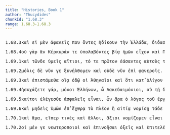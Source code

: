 ```yaml
---
title: "Histories, Book 1"
author: "Thucydides"
chunkId: "1.68.3"
range: 1.68.3-1.68.3
---
```


<pre class="greek prose syntax" data-urn="urn:cts:greekLit:tlg0003.tlg001"><p><span class="subdoc" data-subdoc="1.68.3">1.68.3</span><span class="sentence"><span class=" " data-flags="d--------" data-head="16" data-id="1" data-lemma="καί">καὶ </span><span class=" " data-flags="c--------" data-head="16" data-id="2" data-lemma="εἰ">εἰ </span><span class=" " data-def="indeed, of a truth, but, indeed" data-flags="d--------" data-head="16" data-id="3" data-lemma="μέν">μὲν </span><span class=" nominative" data-def="unseen, blind, starless" data-flags="a-p---mn-" data-head="6" data-id="4" data-lemma="ἀφανής">ἀφανεῖς </span><span class=" " data-flags="d--------" data-head="6" data-id="5" data-lemma="πού">που </span><span class="verb nominative" data-flags="v-pppamn-" data-head="7" data-id="6" data-lemma="εἰμί">ὄντες </span><span class="verb " data-def="to be, do wrong, those who have sinned" data-flags="v3piia---" data-head="2" data-id="7" data-lemma="ἀδικέω">ἠδίκουν </span><span class=" accusative" data-flags="l-s---fa-" data-head="9" data-id="8" data-lemma="ὁ">τὴν </span><span class=" accusative" data-def="part of Phthiotis, Northern Greece, all lands inhabited by Hellenes" data-flags="n-s---fa-" data-head="7" data-id="9" data-lemma="Ἑλλάς">Ἑλλάδα</span><span class=" " data-flags="u--------" data-head="2" data-id="10" data-lemma=",">, </span><span class=" genitive" data-def="teaching, instruction, lesson, elucidation" data-flags="n-s---fg-" data-head="16" data-id="11" data-lemma="διδασκαλία">διδασκαλίας </span><span class=" " data-flags="d--------" data-head="16" data-id="12" data-lemma="ἄν">ἂν </span><span class=" " data-def="so, thus, as, how" data-flags="d--------" data-head="15" data-id="13" data-lemma="ὡς">ὡς </span><span class=" " data-flags="d--------" data-head="15" data-id="14" data-lemma="οὐ">οὐκ </span><span class="verb dative" data-def="" data-flags="v-prpamd-" data-head="16" data-id="15" data-lemma="οἶδα">εἰδόσι </span><span class="verb " data-flags="v3siia---" data-head="0" data-id="16" data-lemma="προσδέομαι">προσέδει</span><span class=" " data-flags="u--------" data-head="0" data-id="17" data-lemma="·">· </span></span><span class="sentence"><span class=" " data-flags="d--------" data-head="4" data-id="1" data-lemma="νῦν">νῦν </span><span class=" " data-flags="d--------" data-head="4" data-id="2" data-lemma="δέ">δὲ </span><span class=" accusative" data-flags="x-s---na-" data-head="5" data-id="3" data-lemma="τίς">τί </span><span class="verb " data-def="there is need, it is needful for, one must" data-flags="v3siia---" data-head="0" data-id="4" data-lemma="δεῖ">δεῖ </span><span class="verb " data-def="speak at great length, be long-winded" data-flags="v--pna---" data-head="4" data-id="5" data-lemma="μακρηγορέω">μακρηγορεῖν</span><span class=" " data-flags="u--------" data-head="11" data-id="6" data-lemma=",">, </span><span class=" genitive" data-flags="p-p---mg-" data-head="8" data-id="7" data-lemma="ὅς">ὧν </span><span class=" accusative" data-flags="l-p---ma-" data-head="10" data-id="8" data-lemma="ὁ">τοὺς </span><span class=" " data-def="indeed, of a truth, but, indeed" data-flags="d--------" data-head="14" data-id="9" data-lemma="μέν">μὲν </span><span class="verb accusative" data-def="enslave, to be enslaved, Aër" data-flags="v-prpema-" data-head="14" data-id="10" data-lemma="δουλόω">δεδουλωμένους </span><span class="verb " data-def="Inscr. destombeaux des rois, I know, a)ware" data-flags="v2ppia---" data-head="35" data-id="11" data-lemma="ὁράω">ὁρᾶτε</span><span class=" " data-flags="u--------" data-head="10" data-id="12" data-lemma=",">, </span><span class=" dative" data-flags="l-p---md-" data-head="18" data-id="13" data-lemma="ὁ">τοῖς </span><span class=" " data-flags="c--------" data-head="25" data-id="14" data-lemma="δέ">δὲ </span><span class="verb accusative" data-def="plot, contrive against, plot against, lay snares for, tamper with" data-flags="v-pppama-" data-head="14" data-id="15" data-lemma="ἐπιβουλεύω">ἐπιβουλεύοντας </span><span class=" accusative" data-def="self, him, her, it, the very one, the same" data-flags="p-p---ma-" data-head="25" data-id="16" data-lemma="αὐτός">αὐτούς</span><span class=" " data-flags="u--------" data-head="13" data-id="17" data-lemma=",">, </span><span class=" " data-flags="c--------" data-head="15" data-id="18" data-lemma="καί">καὶ </span><span class=" " data-flags="d--------" data-head="20" data-id="19" data-lemma="οὐ">οὐχ </span><span class=" accusative" data-def="least, worst, least" data-flags="a-p---na-" data-head="18" data-id="20" data-lemma="ἥκιστος">ἥκιστα </span><span class=" dative" data-flags="l-p---md-" data-head="23" data-id="21" data-lemma="ὁ">τοῖς </span><span class=" dative" data-def="our, our case, our part" data-flags="a-p---md-" data-head="23" data-id="22" data-lemma="ἡμέτερος">ἡμετέροις </span><span class=" dative" data-def="fighting along with, leagued, allied with, ally" data-flags="n-p---md-" data-head="18" data-id="23" data-lemma="σύμμαχος">ξυμμάχοις</span><span class=" " data-flags="u--------" data-head="15" data-id="24" data-lemma=",">, </span><span class=" " data-flags="c--------" data-head="11" data-id="25" data-lemma="καί">καὶ </span><span class=" " data-def="from out of, from, out of, forth from" data-flags="r--------" data-head="28" data-id="26" data-lemma="ἐκ">ἐκ </span><span class=" genitive" data-def="many, many, many" data-flags="a-s---ng-" data-head="26" data-id="27" data-lemma="πολύς">πολλοῦ </span><span class="verb accusative" data-def="prepare beforehand, prepare for oneself, for one's purposes" data-flags="v-prpema-" data-head="25" data-id="28" data-lemma="προπαρασκευάζω">προπαρεσκευασμένους</span><span class=" " data-flags="u--------" data-head="30" data-id="29" data-lemma=",">, </span><span class=" " data-flags="c--------" data-head="28" data-id="30" data-lemma="εἰ">εἴ </span><span class=" " data-flags="d--------" data-head="33" data-id="31" data-lemma="ποτέ">ποτε </span><span class=" " data-flags="d--------" data-head="33" data-id="32" data-lemma="ἄρα">ἄρα </span><span class="verb " data-def="to be at war, make war, with" data-flags="v3pfim---" data-head="30" data-id="33" data-lemma="πολεμέω">πολεμήσονται</span><span class=" " data-flags="u--------" data-head="0" data-id="34" data-lemma=";">; </span></span></p><p><span class="subdoc" data-subdoc="1.68.4">1.68.4</span><span class="sentence"><span class=" " data-flags="d--------" data-head="10" data-id="1" data-lemma="οὐ">οὐ </span><span class=" " data-def="for, yes, . . , no, ay doubtless" data-flags="d--------" data-head="10" data-id="2" data-lemma="γάρ">γὰρ </span><span class=" " data-flags="d--------" data-head="10" data-id="3" data-lemma="ἄν">ἂν </span><span class=" accusative" data-def="BMus.Cat.Coins Thessaly" data-flags="n-s---fa-" data-head="9" data-id="4" data-lemma="Κέρκυρα">Κέρκυράν </span><span class=" " data-flags="d--------" data-head="10" data-id="5" data-lemma="τε">τε </span><span class="verb nominative" data-def="take up by getting under, bear up, support, take up, seize" data-flags="v-papamn-" data-head="9" data-id="6" data-lemma="ὑπολαμβάνω">ὑπολαβόντες </span><span class=" dative" data-def="bodily strength, force, act of violence, against" data-flags="n-s---fd-" data-head="6" data-id="7" data-lemma="βία">βίᾳ </span><span class=" genitive" data-def="I at least, for my part, indeed, for myself, me, we two" data-flags="p1p---mg-" data-head="6" data-id="8" data-lemma="ἐγώ">ἡμῶν </span><span class="verb " data-flags="v3piia---" data-head="10" data-id="9" data-lemma="ἔχω">εἶχον </span><span class=" " data-flags="c--------" data-head="0" data-id="10" data-lemma="καί">καὶ </span><span class=" accusative" data-def="Potidea, citizens of Potidea, concerning the Potideans" data-flags="n-s---fa-" data-head="12" data-id="11" data-lemma="Ποτείδαια">Ποτείδαιαν </span><span class="verb " data-def="besiege, the besiegers, to be besieged, in a state of siege" data-flags="v3piia---" data-head="10" data-id="12" data-lemma="πολιορκέω">ἐπολιόρκουν</span><span class=" " data-flags="u--------" data-head="26" data-id="13" data-lemma=",">, </span><span class=" genitive" data-flags="p-p---ng-" data-head="17" data-id="14" data-lemma="ὅς">ὧν </span><span class=" nominative" data-flags="l-s---nn-" data-head="18" data-id="15" data-lemma="ὁ">τὸ </span><span class=" " data-def="indeed, of a truth, but, indeed" data-flags="d--------" data-head="26" data-id="16" data-lemma="μέν">μὲν </span><span class=" nominative" data-def="in fit time, place, seasonable, opportune" data-flags="a-s---nns" data-head="18" data-id="17" data-lemma="ἐπίκαιρος">ἐπικαιρότατον </span><span class=" nominative" data-def="place, spot, district, spot, sites" data-flags="n-s---nn-" data-head="33" data-id="18" data-lemma="χωρίον">χωρίον </span><span class=" " data-def="on the side of, in the direction of, from, at, to, práti" data-flags="r--------" data-head="17" data-id="19" data-lemma="πρός">πρὸς </span><span class=" accusative" data-flags="l-p---na-" data-head="19" data-id="20" data-lemma="ὁ">τὰ </span><span class=" " data-flags="r--------" data-head="20" data-id="21" data-lemma="ἐπί">ἐπὶ </span><span class=" genitive" data-flags="n-s---fg-" data-head="21" data-id="22" data-lemma="Θρᾳκία">Θρᾴκης </span><span class="verb " data-flags="v--pne---" data-head="17" data-id="23" data-lemma="ἀποχράομαι">ἀποχρῆσθαι</span><span class=" " data-flags="u--------" data-head="33" data-id="24" data-lemma=",">, </span><span class=" nominative" data-flags="l-s---fn-" data-head="30" data-id="25" data-lemma="ὁ">ἡ </span><span class=" " data-flags="c--------" data-head="11" data-id="26" data-lemma="δέ">δὲ </span><span class=" accusative" data-def="of, for a ship, seafaring, naval, of ships" data-flags="a-s---na-" data-head="30" data-id="27" data-lemma="ναυτικός">ναυτικὸν </span><span class=" " data-flags="d--------" data-head="26" data-id="28" data-lemma="ἄν">ἂν </span><span class=" accusative" data-def="big, full-grown, elder" data-flags="a-s---nas" data-head="27" data-id="29" data-lemma="μέγας">μέγιστον </span><span class="verb " data-def="hand over, furnish, supply, will provide" data-flags="v3saia---" data-head="26" data-id="30" data-lemma="παρέχω">παρέσχε </span><span class=" dative" data-def="" data-flags="n-p---md-" data-head="30" data-id="31" data-lemma="Πελοποννήσιοι">Πελοποννησίοις</span><span class=" " data-flags="u--------" data-head="0" data-id="32" data-lemma=".">. </span></span></p><p><span class="subdoc" data-subdoc="1.69.1">1.69.1</span><span class="sentence"><span class=" " data-flags="d--------" data-head="44" data-id="1" data-lemma="καί">καὶ </span><span class=" genitive" data-def="this, nearer, more remote" data-flags="p-p---ng-" data-head="4" data-id="2" data-lemma="ὅδε">τῶνδε </span><span class=" nominative" data-def="thou, thou at least, for thy part, you two, both of you" data-flags="p-p---mn-" data-head="44" data-id="3" data-lemma="σύ">ὑμεῖς </span><span class=" nominative" data-def="culpable, responsible, the most guilty, the accused, the culprit" data-flags="a-p---mn-" data-head="44" data-id="4" data-lemma="αἴτιος">αἴτιοι</span><span class=" " data-flags="u--------" data-head="26" data-id="5" data-lemma=",">, </span><span class=" accusative" data-flags="l-s---na-" data-head="8" data-id="6" data-lemma="ὁ">τό </span><span class=" " data-flags="d--------" data-head="26" data-id="7" data-lemma="τε">τε </span><span class=" accusative" data-flags="a-s---na-" data-head="16" data-id="8" data-lemma="πρῶτος">πρῶτον </span><span class="verb nominative" data-def="suffer, permit, leave, alone" data-flags="v-papamn-" data-head="26" data-id="9" data-lemma="ἐάω">ἐάσαντες </span><span class=" accusative" data-def="self, him, her, it, the very one, the same" data-flags="p-p---ma-" data-head="17" data-id="10" data-lemma="αὐτός">αὐτοὺς </span><span class=" accusative" data-flags="l-s---fa-" data-head="12" data-id="11" data-lemma="ὁ">τὴν </span><span class=" accusative" data-def="city, the citadel, the citadel" data-flags="n-s---fa-" data-head="16" data-id="12" data-lemma="πόλις">πόλιν </span><span class=" " data-def="mip, miti, mit, in the midst of, among, between" data-flags="r--------" data-head="16" data-id="13" data-lemma="μετά">μετὰ </span><span class=" accusative" data-flags="l-p---na-" data-head="15" data-id="14" data-lemma="ὁ">τὰ </span><span class=" accusative" data-def="the Median affairs, the war with the Medes, silken" data-flags="a-p---na-" data-head="13" data-id="15" data-lemma="Μηδικός">Μηδικὰ </span><span class="verb " data-def="strengthen, strengthened their, confirm" data-flags="v--ana---" data-head="17" data-id="16" data-lemma="κρατύνω">κρατῦναι </span><span class=" " data-flags="c--------" data-head="9" data-id="17" data-lemma="καί">καὶ </span><span class=" accusative" data-def="latter, last, úd, úttaras, uttamás" data-flags="a-s---na-" data-head="21" data-id="18" data-lemma="ὕστερος">ὕστερον </span><span class=" accusative" data-flags="l-p---na-" data-head="22" data-id="19" data-lemma="ὁ">τὰ </span><span class=" accusative" data-flags="a-p---na-" data-head="22" data-id="20" data-lemma="μακρός">μακρὰ </span><span class="verb " data-def="make to stand, stand, Aër" data-flags="v--ana---" data-head="17" data-id="21" data-lemma="ἵστημι">στῆσαι </span><span class=" accusative" data-def="wall, city-wall, embankment" data-flags="n-p---na-" data-head="21" data-id="22" data-lemma="τεῖχος">τείχη</span><span class=" " data-flags="u--------" data-head="9" data-id="23" data-lemma=",">, </span><span class=" " data-def="into, to, into" data-flags="r--------" data-head="28" data-id="24" data-lemma="εἰς">ἐς </span><span class=" accusative" data-def="this, nearer, more remote" data-flags="p-s---na-" data-head="24" data-id="25" data-lemma="ὅδε">τόδε </span><span class=" " data-flags="c--------" data-head="44" data-id="26" data-lemma="τε">τε </span><span class=" " data-def="ever, always, Eq, until now" data-flags="d--------" data-head="28" data-id="27" data-lemma="ἀεί">αἰεὶ </span><span class="verb nominative" data-def="rob, despoil, defraud, of, commit fraud" data-flags="v-pppamn-" data-head="26" data-id="28" data-lemma="ἀποστερέω">ἀποστεροῦντες </span><span class=" " data-flags="d--------" data-head="30" data-id="29" data-lemma="οὐ">οὐ </span><span class=" accusative" data-def="alone, solitary, bereft of, without" data-flags="a-s---na-" data-head="34" data-id="30" data-lemma="μόνος">μόνον </span><span class=" accusative" data-flags="l-p---ma-" data-head="34" data-id="31" data-lemma="ὁ">τοὺς </span><span class=" " data-def="úpa, uf, from under" data-flags="r--------" data-head="34" data-id="32" data-lemma="ὑπό">ὑπ̓ </span><span class=" genitive" data-def="the person there, that person, thing, the more remote" data-flags="p-p---mg-" data-head="32" data-id="33" data-lemma="ἐκεῖνος">ἐκείνων </span><span class="verb accusative" data-def="enslave, to be enslaved, Aër" data-flags="v-prpema-" data-head="37" data-id="34" data-lemma="δουλόω">δεδουλωμένους </span><span class=" genitive" data-flags="n-s---fg-" data-head="28" data-id="35" data-lemma="ἐλευθερία">ἐλευθερίας</span><span class=" " data-flags="u--------" data-head="34" data-id="36" data-lemma=",">, </span><span class=" " data-def="otheruise, but, not only . . but" data-flags="c--------" data-head="28" data-id="37" data-lemma="ἀλλά">ἀλλὰ </span><span class=" " data-flags="d--------" data-head="42" data-id="38" data-lemma="καί">καὶ </span><span class=" accusative" data-flags="l-p---ma-" data-head="42" data-id="39" data-lemma="ὁ">τοὺς </span><span class=" accusative" data-def="your, yours, of, you" data-flags="a-p---ma-" data-head="42" data-id="40" data-lemma="ὑμέτερος">ὑμετέρους </span><span class=" " data-flags="d--------" data-head="42" data-id="41" data-lemma="ἤδη">ἤδη </span><span class=" accusative" data-def="fighting along with, leagued, allied with, ally" data-flags="n-p---ma-" data-head="37" data-id="42" data-lemma="σύμμαχος">ξυμμάχους</span><span class=" " data-flags="u--------" data-head="0" data-id="43" data-lemma="·">· </span></span><span class="sentence"><span class=" " data-flags="d--------" data-head="4" data-id="1" data-lemma="οὐ">οὐ </span><span class=" " data-def="for, yes, . . , no, ay doubtless" data-flags="d--------" data-head="15" data-id="2" data-lemma="γάρ">γὰρ </span><span class=" nominative" data-flags="l-s---mn-" data-head="6" data-id="3" data-lemma="ὁ">ὁ </span><span class="verb nominative" data-def="enslave, to be enslaved, Aër" data-flags="v-sapmmn-" data-head="3" data-id="4" data-lemma="δουλόω">δουλωσάμενος</span><span class=" " data-flags="u--------" data-head="4" data-id="5" data-lemma=",">, </span><span class=" " data-def="otheruise, but, not only . . but" data-flags="c--------" data-head="15" data-id="6" data-lemma="ἀλλά">ἀλλ̓ </span><span class=" nominative" data-flags="l-s---mn-" data-head="6" data-id="7" data-lemma="ὁ">ὁ </span><span class="verb nominative" data-def="to be able, strong enough, canst, powerful, mighty" data-flags="v-sppemn-" data-head="12" data-id="8" data-lemma="δύναμαι">δυνάμενος </span><span class=" " data-def="indeed, of a truth, but, indeed" data-flags="d--------" data-head="12" data-id="9" data-lemma="μέν">μὲν </span><span class="verb " data-def="make to end, bring to an end, check, stop" data-flags="v2samm---" data-head="8" data-id="10" data-lemma="παύω">παῦσαι </span><span class="verb nominative" data-def="look round upon, take a look round, look over, overlook" data-flags="v-sppamn-" data-head="12" data-id="11" data-lemma="περιοράω">περιορῶν </span><span class=" " data-flags="c--------" data-head="7" data-id="12" data-lemma="δέ">δὲ </span><span class=" accusative" data-def="unconcealed, true, real, false, apparent" data-flags="a-s---nac" data-head="15" data-id="13" data-lemma="ἀληθής">ἀληθέστερον </span><span class=" accusative" data-def="self, him, her, it, the very one, the same" data-flags="p-s---na-" data-head="15" data-id="14" data-lemma="αὐτός">αὐτὸ </span><span class="verb " data-flags="v3spia---" data-head="0" data-id="15" data-lemma="δράω">δρᾷ</span><span class=" " data-flags="u--------" data-head="17" data-id="16" data-lemma=",">, </span><span class=" " data-def="if really, if indeed, even if, even though, if as is the fact, since" data-flags="c--------" data-head="15" data-id="17" data-lemma="εἴπερ">εἴπερ </span><span class=" " data-flags="d--------" data-head="20" data-id="18" data-lemma="καί">καὶ </span><span class=" accusative" data-flags="l-s---fa-" data-head="20" data-id="19" data-lemma="ὁ">τὴν </span><span class=" accusative" data-def="thinking worthy, deeming, fit" data-flags="n-s---fa-" data-head="27" data-id="20" data-lemma="ἀξίωσις">ἀξίωσιν </span><span class=" genitive" data-flags="l-s---fg-" data-head="22" data-id="21" data-lemma="ὁ">τῆς </span><span class=" genitive" data-def="goodness, excellence, manly, valour" data-flags="n-s---fg-" data-head="20" data-id="22" data-lemma="ἀρετή">ἀρετῆς </span><span class=" " data-def="so, thus, as, how" data-flags="d--------" data-head="24" data-id="23" data-lemma="ὡς">ὡς </span><span class="verb nominative" data-def="set free, set, free, clear" data-flags="v-sppamn-" data-head="27" data-id="24" data-lemma="ἐλευθερόω">ἐλευθερῶν </span><span class=" accusative" data-flags="l-s---fa-" data-head="26" data-id="25" data-lemma="ὁ">τὴν </span><span class=" accusative" data-def="part of Phthiotis, Northern Greece, all lands inhabited by Hellenes" data-flags="n-s---fa-" data-head="24" data-id="26" data-lemma="Ἑλλάς">Ἑλλάδα </span><span class="verb " data-def="fero, beran, bhárati" data-flags="v3spie---" data-head="17" data-id="27" data-lemma="φέρω">φέρεται</span><span class=" " data-flags="u--------" data-head="0" data-id="28" data-lemma=".">. </span></span></p><p><span class="subdoc" data-subdoc="1.69.2">1.69.2</span><span class="sentence"><span class=" " data-def="only just, scarcely at all, not scarcely" data-flags="d--------" data-head="7" data-id="1" data-lemma="μόλις">μόλις </span><span class=" " data-flags="d--------" data-head="7" data-id="2" data-lemma="δέ">δὲ </span><span class=" " data-flags="d--------" data-head="5" data-id="3" data-lemma="νῦν">νῦν </span><span class=" " data-def="at least, at any rate, iron, have" data-flags="d--------" data-head="5" data-id="4" data-lemma="γε">γε </span><span class="verb " data-def="ibo, go together, in company" data-flags="v1paia---" data-head="0" data-id="5" data-lemma="συνέρχομαι">ξυνήλθομεν </span><span class=" " data-flags="d--------" data-head="8" data-id="6" data-lemma="καί">καὶ </span><span class=" " data-flags="c--------" data-head="5" data-id="7" data-lemma="οὐδέ">οὐδὲ </span><span class=" " data-flags="d--------" data-head="10" data-id="8" data-lemma="νῦν">νῦν </span><span class=" " data-flags="r--------" data-head="7" data-id="9" data-lemma="ἐπί">ἐπὶ </span><span class=" dative" data-def="visible, manifest, if detected, known" data-flags="a-p---nd-" data-head="9" data-id="10" data-lemma="φανερός">φανεροῖς</span><span class=" " data-flags="u--------" data-head="0" data-id="11" data-lemma=".">. </span></span><span class="sentence"><span class="verb " data-flags="v3siia---" data-head="0" data-id="1" data-lemma="χρή">χρῆν </span><span class=" " data-def="for, yes, . . , no, ay doubtless" data-flags="d--------" data-head="1" data-id="2" data-lemma="γάρ">γὰρ </span><span class=" " data-flags="d--------" data-head="5" data-id="3" data-lemma="οὐ">οὐκ </span><span class=" " data-flags="c--------" data-head="9" data-id="4" data-lemma="εἰ">εἰ </span><span class="verb " data-def="to be, do wrong, those who have sinned" data-flags="v1ppie---" data-head="4" data-id="5" data-lemma="ἀδικέω">ἀδικούμεθα </span><span class=" " data-def="yet, still, ever, already" data-flags="d--------" data-head="5" data-id="6" data-lemma="ἔτι">ἔτι </span><span class="verb " data-def="behold, contemplate, examine, inspect, look out, watch" data-flags="v--pna---" data-head="1" data-id="7" data-lemma="σκοπέω">σκοπεῖν</span><span class=" " data-flags="u--------" data-head="4" data-id="8" data-lemma=",">, </span><span class=" " data-def="otheruise, but, not only . . but" data-flags="c--------" data-head="7" data-id="9" data-lemma="ἀλλά">ἀλλὰ </span><span class=" " data-flags="r--------" data-head="12" data-id="10" data-lemma="κατά">καθ̓ </span><span class=" accusative" data-def="that, Aër, any one who, anything which, whosoever, whichsoever" data-flags="p-s---na-" data-head="10" data-id="11" data-lemma="ὅστις">ὅτι </span><span class="verb " data-def="keep off, ward off, to be kept off, for" data-flags="v1pfim---" data-head="9" data-id="12" data-lemma="ἀμύνω">ἀμυνούμεθα</span><span class=" " data-flags="u--------" data-head="0" data-id="13" data-lemma="·">· </span></span><span class="sentence"><span class=" nominative" data-flags="l-p---mn-" data-head="12" data-id="1" data-lemma="ὁ">οἱ </span><span class=" " data-def="for, yes, . . , no, ay doubtless" data-flags="d--------" data-head="12" data-id="2" data-lemma="γάρ">γὰρ </span><span class="verb nominative" data-flags="v-pppamn-" data-head="1" data-id="3" data-lemma="δράω">δρῶντες </span><span class="verb nominative" data-def="take counsel, deliberate, determine, resolve after deliberation" data-flags="v-prpemn-" data-head="9" data-id="4" data-lemma="βουλεύω">βεβουλευμένοι </span><span class=" " data-def="on the side of, in the direction of, from, at, to, práti" data-flags="r--------" data-head="4" data-id="5" data-lemma="πρός">πρὸς </span><span class=" " data-flags="d--------" data-head="7" data-id="6" data-lemma="οὐ">οὐ </span><span class="verb accusative" data-def="know one from the other, distinguish, discern, to distinguish, to be distinguished, celebrated" data-flags="v-prpama-" data-head="5" data-id="7" data-lemma="διαγιγνώσκω">διεγνωκότας </span><span class=" " data-flags="d--------" data-head="7" data-id="8" data-lemma="ἤδη">ἤδη </span><span class=" " data-flags="c--------" data-head="12" data-id="9" data-lemma="καί">καὶ </span><span class=" " data-flags="d--------" data-head="11" data-id="10" data-lemma="οὐ">οὐ </span><span class="verb vocative" data-flags="v-pppamv-" data-head="9" data-id="11" data-lemma="μέλλω">μέλλοντες </span><span class="verb " data-def="come upon, approach, come suddenly upon" data-flags="v3ppie---" data-head="0" data-id="12" data-lemma="ἐπέρχομαι">ἐπέρχονται</span><span class=" " data-flags="u--------" data-head="0" data-id="13" data-lemma=".">. </span></span></p><p><span class="subdoc" data-subdoc="1.69.3">1.69.3</span><span class="sentence"><span class=" " data-flags="d--------" data-head="2" data-id="1" data-lemma="καί">καὶ </span><span class="verb " data-def="set, place upon, set over, to be appointed, instituted" data-flags="v1ppie---" data-head="0" data-id="2" data-lemma="ἐφίστημι">ἐπιστάμεθα </span><span class=" dative" data-def="such as, of what sort, what a man, what" data-flags="a-s---fd-" data-head="4" data-id="3" data-lemma="οἷος">οἵᾳ </span><span class=" dative" data-def="way, road, course, channel, to truth" data-flags="n-s---fd-" data-head="7" data-id="4" data-lemma="ὁδός">ὁδῷ </span><span class=" nominative" data-flags="l-p---mn-" data-head="6" data-id="5" data-lemma="ὁ">οἱ </span><span class=" nominative" data-flags="n-p---mn-" data-head="11" data-id="6" data-lemma="Ἀθηναῖος">Ἀθηναῖοι </span><span class=" " data-flags="c--------" data-head="11" data-id="7" data-lemma="καί">καὶ </span><span class=" accusative" data-def="that, Aër, any one who, anything which, whosoever, whichsoever" data-flags="p-s---na-" data-head="7" data-id="8" data-lemma="ὅστις">ὅτι </span><span class=" " data-flags="r--------" data-head="11" data-id="9" data-lemma="κατά">κατ̓ </span><span class=" accusative" data-def="little, small, small, low, not copious" data-flags="a-s---na-" data-head="9" data-id="10" data-lemma="ὀλίγος">ὀλίγον </span><span class="verb " data-def="make room for another, give way, withdraw, gave way, put back, retire" data-flags="v3ppia---" data-head="2" data-id="11" data-lemma="χωρέω">χωροῦσιν </span><span class=" " data-flags="r--------" data-head="11" data-id="12" data-lemma="ἐπί">ἐπὶ </span><span class=" accusative" data-flags="l-p---ma-" data-head="12" data-id="13" data-lemma="ὁ">τοὺς </span><span class=" " data-def="near, hard by, one's neighbours, one's fellow creatures" data-flags="d--------" data-head="13" data-id="14" data-lemma="πέλας">πέλας</span><span class=" " data-flags="u--------" data-head="0" data-id="15" data-lemma=".">. </span></span><span class="sentence"><span class=" " data-flags="d--------" data-head="13" data-id="1" data-lemma="καί">καὶ </span><span class="verb " data-def="escape notice, escape, notice" data-flags="v--pna---" data-head="4" data-id="2" data-lemma="λανθάνω">λανθάνειν </span><span class=" " data-def="indeed, of a truth, but, indeed" data-flags="d--------" data-head="13" data-id="3" data-lemma="μέν">μὲν </span><span class="verb nominative" data-def="forebode, presage, expect, suspect" data-flags="v-pppemn-" data-head="10" data-id="4" data-lemma="οἴομαι">οἰόμενοι </span><span class=" " data-def="through, in a line, right through" data-flags="r--------" data-head="2" data-id="5" data-lemma="διά">διὰ </span><span class=" accusative" data-flags="l-s---na-" data-head="7" data-id="6" data-lemma="ὁ">τὸ </span><span class=" accusative" data-def="without sense, feeling, without sense of" data-flags="a-s---na-" data-head="5" data-id="7" data-lemma="ἀναίσθητος">ἀναίσθητον </span><span class=" genitive" data-def="thou, thou at least, for thy part, you two, both of you" data-flags="p-p---mg-" data-head="2" data-id="8" data-lemma="σύ">ὑμῶν </span><span class=" accusative" data-def="inferior, weaker, not so good" data-flags="a-s---nac" data-head="10" data-id="9" data-lemma="ἥσσων">ἧσσον </span><span class="verb " data-def="to be of good courage, to be over-bold, fear not" data-flags="v3ppia---" data-head="13" data-id="10" data-lemma="θαρσέω">θαρσοῦσι</span><span class=" " data-flags="u--------" data-head="10" data-id="11" data-lemma=",">, </span><span class="verb nominative" data-def="come to know, perceive, know, know by reflection" data-flags="v-papamn-" data-head="17" data-id="12" data-lemma="γιγνώσκω">γνόντες </span><span class=" " data-flags="c--------" data-head="0" data-id="13" data-lemma="δέ">δὲ </span><span class="verb accusative" data-def="" data-flags="v-prpama-" data-head="15" data-id="14" data-lemma="οἶδα">εἰδότας </span><span class="verb " data-def="look round upon, take a look round, look over, overlook" data-flags="v--pna---" data-head="12" data-id="15" data-lemma="περιοράω">περιορᾶν </span><span class=" " data-def="strong, hard, indigestible" data-flags="d--------" data-head="17" data-id="16" data-lemma="ἰσχυρός">ἰσχυρῶς </span><span class="verb " data-def="lie in, be wrapped in, to be in, to be involved in" data-flags="v3pfim---" data-head="13" data-id="17" data-lemma="ἔγκειμαι">ἐγκείσονται</span><span class=" " data-flags="u--------" data-head="0" data-id="18" data-lemma=".">. </span></span></p><p><span class="subdoc" data-subdoc="1.69.4">1.69.4</span><span class="sentence"><span class="verb " data-def="keep quiet, be at rest, finding rest, by resting from war" data-flags="v2ppia---" data-head="0" data-id="1" data-lemma="ἡσυχάζω">ἡσυχάζετε </span><span class=" " data-def="for, yes, . . , no, ay doubtless" data-flags="d--------" data-head="1" data-id="2" data-lemma="γάρ">γάρ</span><span class=" " data-flags="u--------" data-head="4" data-id="3" data-lemma=",">, </span><span class=" nominative" data-def="alone, solitary, bereft of, without" data-flags="a-p---mn-" data-head="1" data-id="4" data-lemma="μόνος">μόνοι </span><span class=" genitive" data-def="the Thessalian tribe of which Hellen was the reputed chief, non-Egyptian, pagan" data-flags="n-p---mg-" data-head="4" data-id="5" data-lemma="Ἕλλην">Ἑλλήνων</span><span class=" " data-flags="u--------" data-head="4" data-id="6" data-lemma=",">, </span><span class=" " data-flags="i--------" data-head="8" data-id="7" data-lemma="ὦ">ὦ </span><span class=" vocative" data-flags="n-p---mv-" data-head="1" data-id="8" data-lemma="Λακεδαιμόνιος">Λακεδαιμόνιοι</span><span class=" " data-flags="u--------" data-head="8" data-id="9" data-lemma=",">, </span><span class=" " data-flags="d--------" data-head="12" data-id="10" data-lemma="οὐ">οὐ </span><span class=" dative" data-flags="l-s---fd-" data-head="12" data-id="11" data-lemma="ὁ">τῇ </span><span class=" dative" data-def="power, might, bodily strength, strength, power, ability" data-flags="n-s---fd-" data-head="15" data-id="12" data-lemma="δύναμις">δυνάμει </span><span class=" accusative" data-def="any one, any thing, who? what?, si se" data-flags="p-s---ma-" data-head="18" data-id="13" data-lemma="τις">τινά</span><span class=" " data-flags="u--------" data-head="12" data-id="14" data-lemma=",">, </span><span class=" " data-def="otheruise, but, not only . . but" data-flags="c--------" data-head="18" data-id="15" data-lemma="ἀλλά">ἀλλὰ </span><span class=" dative" data-flags="l-s---fd-" data-head="17" data-id="16" data-lemma="ὁ">τῇ </span><span class=" dative" data-def="being about to do, threatening to do, unfulfilled thought, intention, delay" data-flags="n-s---fd-" data-head="15" data-id="17" data-lemma="μέλλησις">μελλήσει </span><span class="verb nominative" data-def="keep off, ward off, to be kept off, for" data-flags="v-pppemn-" data-head="20" data-id="18" data-lemma="ἀμύνω">ἀμυνόμενοι</span><span class=" " data-flags="u--------" data-head="18" data-id="19" data-lemma=",">, </span><span class=" " data-flags="c--------" data-head="1" data-id="20" data-lemma="καί">καὶ </span><span class=" nominative" data-def="alone, solitary, bereft of, without" data-flags="a-p---mn-" data-head="30" data-id="21" data-lemma="μόνος">μόνοι </span><span class=" " data-flags="d--------" data-head="23" data-id="22" data-lemma="οὐ">οὐκ </span><span class="verb accusative" data-def="to be first, begin, make a beginning, to be the aggressor" data-flags="v-sppefa-" data-head="29" data-id="23" data-lemma="ἄρχω">ἀρχομένην </span><span class=" accusative" data-flags="l-s---fa-" data-head="25" data-id="24" data-lemma="ὁ">τὴν </span><span class=" accusative" data-def="growth, increase, increments, multiplications" data-flags="n-s---fa-" data-head="30" data-id="25" data-lemma="αὔξησις">αὔξησιν </span><span class=" genitive" data-flags="l-p---mg-" data-head="27" data-id="26" data-lemma="ὁ">τῶν </span><span class=" genitive" data-def="hated, hateful, hateful, hating, hostile" data-flags="a-p---mg-" data-head="25" data-id="27" data-lemma="ἐχθρός">ἐχθρῶν </span><span class="verb accusative" data-def="to be doubled" data-flags="v-sppefa-" data-head="29" data-id="28" data-lemma="διπλασιόομαι">διπλασιουμένην </span><span class=" " data-flags="c--------" data-head="25" data-id="29" data-lemma="δέ">δὲ </span><span class="verb nominative" data-def="put down, destroy, break, up" data-flags="v-pppamn-" data-head="20" data-id="30" data-lemma="καταλύω">καταλύοντες</span><span class=" " data-flags="u--------" data-head="0" data-id="31" data-lemma=".">. </span></span></p><p><span class="subdoc" data-subdoc="1.69.5">1.69.5</span><span class="sentence"><span class=" " data-flags="d--------" data-head="2" data-id="1" data-lemma="καίτοι">καίτοι </span><span class="verb " data-flags="v2piie---" data-head="0" data-id="2" data-lemma="λέγω">ἐλέγεσθε </span><span class=" nominative" data-def="not liable to fall, immovable, steadfast, unshaken, unfailing, trusty" data-flags="a-p---mn-" data-head="4" data-id="3" data-lemma="ἀσφαλής">ἀσφαλεῖς </span><span class="verb " data-flags="v--pna---" data-head="2" data-id="4" data-lemma="εἰμί">εἶναι</span><span class=" " data-flags="u--------" data-head="0" data-id="5" data-lemma=",">, </span><span class=" genitive" data-flags="p-p---mg-" data-head="9" data-id="6" data-lemma="ὅς">ὧν </span><span class=" " data-flags="d--------" data-head="12" data-id="7" data-lemma="ἄρα">ἄρα </span><span class=" nominative" data-flags="l-s---mn-" data-head="9" data-id="8" data-lemma="ὁ">ὁ </span><span class=" nominative" data-def="computation, reckoning, account, accounts" data-flags="n-s---mn-" data-head="12" data-id="9" data-lemma="λόγος">λόγος </span><span class=" genitive" data-flags="l-s---ng-" data-head="11" data-id="10" data-lemma="ὁ">τοῦ </span><span class=" genitive" data-def="weorc, var[schwa]za, work" data-flags="n-s---ng-" data-head="12" data-id="11" data-lemma="ἔργον">ἔργου </span><span class="verb " data-def="to be strong, powerful, rule, hold sway, sway" data-flags="v3siia---" data-head="3" data-id="12" data-lemma="κρατέω">ἐκράτει</span><span class=" " data-flags="u--------" data-head="0" data-id="13" data-lemma=".">. </span></span><span class="sentence"><span class=" accusative" data-flags="l-s---ma-" data-head="4" data-id="1" data-lemma="ὁ">τόν </span><span class=" " data-flags="d--------" data-head="37" data-id="2" data-lemma="τε">τε </span><span class=" " data-def="for, yes, . . , no, ay doubtless" data-flags="d--------" data-head="37" data-id="3" data-lemma="γάρ">γὰρ </span><span class=" accusative" data-def="Mede, Median" data-flags="n-s---ma-" data-head="14" data-id="4" data-lemma="Μῆδος">Μῆδον </span><span class=" nominative" data-def="self, him, her, it, the very one, the same" data-flags="p-p---mn-" data-head="6" data-id="5" data-lemma="αὐτός">αὐτοὶ </span><span class="verb " data-def="" data-flags="v1pria---" data-head="37" data-id="6" data-lemma="οἶδα">ἴσμεν </span><span class=" " data-def="from out of, from, out of, forth from" data-flags="r--------" data-head="14" data-id="7" data-lemma="ἐκ">ἐκ </span><span class=" genitive" data-def="end, limit, boundary, tip, extremities" data-flags="n-p---ng-" data-head="7" data-id="8" data-lemma="πέρας">περάτων </span><span class=" genitive" data-def="earth, heaven, land" data-flags="n-s---fg-" data-head="8" data-id="9" data-lemma="γῆ">γῆς </span><span class=" accusative" data-def="before, in front, fore, in front" data-flags="a-s---na-" data-head="14" data-id="10" data-lemma="πρότερος">πρότερον </span><span class=" " data-flags="r--------" data-head="14" data-id="11" data-lemma="ἐπί">ἐπὶ </span><span class=" accusative" data-flags="l-s---fa-" data-head="13" data-id="12" data-lemma="ὁ">τὴν </span><span class=" accusative" data-def="the Peloponnesus" data-flags="n-s---fa-" data-head="11" data-id="13" data-lemma="Πελοπόννησος">Πελοπόννησον </span><span class="verb accusative" data-def="ibo, start, set out, was setting out" data-flags="v-sapama-" data-head="6" data-id="14" data-lemma="ἔρχομαι">ἐλθόντα </span><span class=" " data-flags="c--------" data-head="10" data-id="15" data-lemma="ἤ">ἢ </span><span class=" accusative" data-flags="l-p---na-" data-head="20" data-id="16" data-lemma="ὁ">τὰ </span><span class=" " data-def="beside, from the side of, from beside, from, beside" data-flags="r--------" data-head="16" data-id="17" data-lemma="παρά">παῤ </span><span class=" genitive" data-def="thou, thou at least, for thy part, you two, both of you" data-flags="p-p---mg-" data-head="17" data-id="18" data-lemma="σύ">ὑμῶν </span><span class=" " data-def="counterbalancing, weighing as much, of like value, worth as much as, worth" data-flags="d--------" data-head="20" data-id="19" data-lemma="ἄξιος">ἀξίως </span><span class="verb " data-def="go forth to meet, go to meet before, take steps in advance" data-flags="v--ana---" data-head="15" data-id="20" data-lemma="προαπαντάω">προαπαντῆσαι</span><span class=" " data-flags="u--------" data-head="6" data-id="21" data-lemma=",">, </span><span class=" " data-flags="d--------" data-head="37" data-id="22" data-lemma="καί">καὶ </span><span class=" " data-flags="d--------" data-head="34" data-id="23" data-lemma="νῦν">νῦν </span><span class=" accusative" data-flags="l-p---ma-" data-head="25" data-id="24" data-lemma="ὁ">τοὺς </span><span class=" accusative" data-flags="n-p---ma-" data-head="34" data-id="25" data-lemma="Ἀθήναιος">Ἀθηναίους </span><span class=" " data-flags="d--------" data-head="27" data-id="26" data-lemma="οὐ">οὐχ </span><span class=" " data-def="afar, far off, far from, far away from, farther" data-flags="d--------" data-head="32" data-id="27" data-lemma="ἑκάς">ἑκάς</span><span class=" " data-flags="u--------" data-head="29" data-id="28" data-lemma=",">, </span><span class=" " data-def="like as, even as, as for instance, just as" data-flags="c--------" data-head="34" data-id="29" data-lemma="ὥσπερ">ὥσπερ </span><span class=" accusative" data-def="the person there, that person, thing, the more remote" data-flags="p-s---ma-" data-head="101" data-id="30" data-lemma="ἐκεῖνος">ἐκεῖνον</span><span class=" " data-flags="u--------" data-head="29" data-id="31" data-lemma=",">, </span><span class=" " data-def="otheruise, but, not only . . but" data-flags="c--------" data-head="34" data-id="32" data-lemma="ἀλλά">ἀλλ̓ </span><span class=" " data-def="near, nigh, at hand, hard by, near to, nearer to" data-flags="d--------" data-head="32" data-id="33" data-lemma="ἐγγύς">ἐγγὺς </span><span class="verb accusative" data-flags="v-pppama-" data-head="35" data-id="34" data-lemma="εἰμί">ὄντας </span><span class="verb " data-def="look round upon, take a look round, look over, overlook" data-flags="v2ppia---" data-head="37" data-id="35" data-lemma="περιοράω">περιορᾶτε</span><span class=" " data-flags="u--------" data-head="35" data-id="36" data-lemma=",">, </span><span class=" " data-flags="c--------" data-head="0" data-id="37" data-lemma="καί">καὶ </span><span class=" " data-def="over against, a/nti, ante" data-flags="r--------" data-head="43" data-id="38" data-lemma="ἀντί">ἀντὶ </span><span class=" genitive" data-flags="l-s---ng-" data-head="40" data-id="39" data-lemma="ὁ">τοῦ </span><span class="verb " data-def="come upon, approach, come suddenly upon" data-flags="v--ana---" data-head="38" data-id="40" data-lemma="ἐπέρχομαι">ἐπελθεῖν </span><span class=" nominative" data-def="self, him, her, it, the very one, the same" data-flags="p-p---mn-" data-head="40" data-id="41" data-lemma="αὐτός">αὐτοὶ </span><span class="verb " data-def="keep off, ward off, to be kept off, for" data-flags="v--pne---" data-head="47" data-id="42" data-lemma="ἀμύνω">ἀμύνεσθαι </span><span class="verb " data-def="will, wish, be willing, wish is will, willed" data-flags="v2ppie---" data-head="37" data-id="43" data-lemma="βούλομαι">βούλεσθε </span><span class=" " data-def="" data-flags="d--------" data-head="42" data-id="44" data-lemma="μᾶλλον">μᾶλλον </span><span class="verb accusative" data-flags="v-pppama-" data-head="42" data-id="45" data-lemma="ἔπειμι">ἐπιόντας</span><span class=" " data-flags="u--------" data-head="42" data-id="46" data-lemma=",">, </span><span class=" " data-flags="c--------" data-head="43" data-id="47" data-lemma="καί">καὶ </span><span class=" " data-def="into, to, into" data-flags="r--------" data-head="54" data-id="48" data-lemma="εἰς">ἐς </span><span class=" accusative" data-def="act, act, action" data-flags="n-p---fa-" data-head="48" data-id="49" data-lemma="τύχη">τύχας </span><span class=" " data-def="on the side of, in the direction of, from, at, to, práti" data-flags="r--------" data-head="52" data-id="50" data-lemma="πρός">πρὸς </span><span class=" dative" data-def="many, many, many" data-flags="a-s---nd-" data-head="50" data-id="51" data-lemma="πολύς">πολλῷ </span><span class=" accusative" data-def="strong, mighty, the ablest-bodied men, sound in limb" data-flags="a-p---mac" data-head="53" data-id="52" data-lemma="δυνατός">δυνατωτέρους </span><span class="verb nominative" data-def="contend for a prize, about, didst provoke" data-flags="v-pppemn-" data-head="54" data-id="53" data-lemma="ἀγωνίζομαι">ἀγωνιζόμενοι </span><span class="verb " data-def="set down, bring, to land" data-flags="v--ana---" data-head="47" data-id="54" data-lemma="καθίστημι">καταστῆναι</span><span class=" " data-flags="u--------" data-head="56" data-id="55" data-lemma=",">, </span><span class="verb nominative" data-def="know, be able, capable" data-flags="v-pppemn-" data-head="43" data-id="56" data-lemma="ἐπίσταμαι">ἐπιστάμενοι </span><span class=" " data-flags="d--------" data-head="67" data-id="57" data-lemma="καί">καὶ </span><span class=" accusative" data-flags="l-s---ma-" data-head="59" data-id="58" data-lemma="ὁ">τὸν </span><span class=" accusative" data-def="barbarous, non-Greek, foreign, all non-Greek-speaking peoples" data-flags="n-s---ma-" data-head="65" data-id="59" data-lemma="βάρβαρος">βάρβαρον </span><span class=" accusative" data-def="self, him, her, it, the very one, the same" data-flags="a-s---ma-" data-head="59" data-id="60" data-lemma="αὐτός">αὐτὸν </span><span class=" " data-def="round about, all round, on both sides, pári" data-flags="r--------" data-head="65" data-id="61" data-lemma="περί">περὶ </span><span class=" dative" data-def="Stadtrecht von Gortyn, of himself, herself, itself, itself, absolutely" data-flags="p-s---nd-" data-head="61" data-id="62" data-lemma="ἑαυτοῦ">αὑτῷ </span><span class=" accusative" data-flags="l-p---na-" data-head="64" data-id="63" data-lemma="ὁ">τὰ </span><span class=" accusative" data-flags="a-p---nac" data-head="65" data-id="64" data-lemma="πλείων">πλείω </span><span class="verb accusative" data-def="make to fall, overthrow, by tripping up, trip up in wrestling, throw" data-flags="v-sappma-" data-head="67" data-id="65" data-lemma="σφάλλω">σφαλέντα</span><span class=" " data-flags="u--------" data-head="65" data-id="66" data-lemma=",">, </span><span class=" " data-flags="c--------" data-head="56" data-id="67" data-lemma="καί">καὶ </span><span class=" " data-def="on the side of, in the direction of, from, at, to, práti" data-flags="r--------" data-head="84" data-id="68" data-lemma="πρός">πρὸς </span><span class=" accusative" data-def="self, him, her, it, the very one, the same" data-flags="a-p---ma-" data-head="71" data-id="69" data-lemma="αὐτός">αὐτοὺς </span><span class=" accusative" data-flags="l-p---ma-" data-head="71" data-id="70" data-lemma="ὁ">τοὺς </span><span class=" accusative" data-flags="n-p---ma-" data-head="68" data-id="71" data-lemma="Ἀθήναιος">Ἀθηναίους </span><span class=" accusative" data-def="many, many, many" data-flags="a-p---na-" data-head="84" data-id="72" data-lemma="πολύς">πολλὰ </span><span class=" accusative" data-def="I at least, for my part, indeed, for myself, me, we two" data-flags="p1p---ma-" data-head="84" data-id="73" data-lemma="ἐγώ">ἡμᾶς </span><span class=" " data-flags="d--------" data-head="84" data-id="74" data-lemma="ἤδη">ἤδη </span><span class=" dative" data-flags="l-p---nd-" data-head="76" data-id="75" data-lemma="ὁ">τοῖς </span><span class=" dative" data-def="failure, fault, sinful action" data-flags="n-p---nd-" data-head="84" data-id="76" data-lemma="ἁμάρτημα">ἁμαρτήμασιν </span><span class=" genitive" data-def="self, him, her, it, the very one, the same" data-flags="p-p---mg-" data-head="76" data-id="77" data-lemma="αὐτός">αὐτῶν </span><span class=" " data-def="" data-flags="d--------" data-head="84" data-id="78" data-lemma="μᾶλλον">μᾶλλον </span><span class=" " data-flags="c--------" data-head="78" data-id="79" data-lemma="ἤ">ἢ </span><span class=" dative" data-flags="l-s---fd-" data-head="83" data-id="80" data-lemma="ὁ">τῇ </span><span class=" " data-def="ápa, ab, ap-ehtre" data-flags="r--------" data-head="83" data-id="81" data-lemma="ἀπό">ἀφ̓ </span><span class=" genitive" data-def="thou, thou at least, for thy part, you two, both of you" data-flags="p-p---mg-" data-head="81" data-id="82" data-lemma="σύ">ὑμῶν </span><span class=" dative" data-def="retribution, vengeance, vengeance taken for, for having shed" data-flags="n-s---fd-" data-head="102" data-id="83" data-lemma="τιμωρία">τιμωρίᾳ </span><span class="verb accusative" data-def="to be superior to, prevail over, overcome, to be superior, prevail" data-flags="v-prpema-" data-head="67" data-id="84" data-lemma="περιγίγνομαι">περιγεγενημένους</span><span class=" " data-flags="u--------" data-head="86" data-id="85" data-lemma=",">, </span><span class=" " data-flags="c--------" data-head="84" data-id="86" data-lemma="ἐπεί">ἐπεὶ </span><span class=" nominative" data-flags="l-p---fn-" data-head="90" data-id="87" data-lemma="ὁ">αἵ </span><span class=" " data-def="at least, at any rate, iron, have" data-flags="d--------" data-head="90" data-id="88" data-lemma="γε">γε </span><span class=" nominative" data-def="your, yours, of, you" data-flags="a-p---fn-" data-head="90" data-id="89" data-lemma="ὑμέτερος">ὑμέτεραι </span><span class=" nominative" data-def="hope, expectation, hopes, expectancy" data-flags="n-p---fn-" data-head="99" data-id="90" data-lemma="ἐλπίς">ἐλπίδες </span><span class=" " data-flags="d--------" data-head="99" data-id="91" data-lemma="ἤδη">ἤδη </span><span class=" accusative" data-def="any one, any thing, who? what?, si se" data-flags="p-p---ma-" data-head="99" data-id="92" data-lemma="τις">τινάς </span><span class=" " data-flags="d--------" data-head="95" data-id="93" data-lemma="πού">που </span><span class=" " data-flags="d--------" data-head="95" data-id="94" data-lemma="καί">καὶ </span><span class=" accusative" data-def="without preparation, unprepared, unprovided with, an" data-flags="a-p---ma-" data-head="92" data-id="95" data-lemma="ἀπαράσκευος">ἀπαρασκεύους </span><span class=" " data-def="through, in a line, right through" data-flags="r--------" data-head="99" data-id="96" data-lemma="διά">διὰ </span><span class=" accusative" data-flags="l-s---na-" data-head="98" data-id="97" data-lemma="ὁ">τὸ </span><span class="verb " data-def="trust, put faith in, rely on, believe, believe" data-flags="v--ana---" data-head="96" data-id="98" data-lemma="πιστεύω">πιστεῦσαι </span><span class="verb " data-def="destroy, waste, miscarry" data-flags="v3paia---" data-head="86" data-id="99" data-lemma="φθείρω">ἔφθειραν</span><span class=" " data-flags="u--------" data-head="0" data-id="100" data-lemma=".">. </span></span></p><p><span class="subdoc" data-subdoc="1.69.6">1.69.6</span><span class="sentence"><span class=" " data-flags="d--------" data-head="10" data-id="1" data-lemma="καί">καὶ </span><span class=" nominative" data-def="not one, not even one, nobody, nothing, not even one" data-flags="p-s---mn-" data-head="10" data-id="2" data-lemma="μηδείς">μηδεὶς </span><span class=" genitive" data-def="thou, thou at least, for thy part, you two, both of you" data-flags="p-p---mg-" data-head="2" data-id="3" data-lemma="σύ">ὑμῶν </span><span class=" " data-flags="r--------" data-head="12" data-id="4" data-lemma="ἐπί">ἐπ̓ </span><span class=" dative" data-def="hatred, enmity, hatred for, enmity to, at feud" data-flags="n-s---fd-" data-head="8" data-id="5" data-lemma="ἔχθρα">ἔχθρᾳ </span><span class=" accusative" data-flags="l-s---na-" data-head="7" data-id="6" data-lemma="ὁ">τὸ </span><span class=" accusative" data-def="" data-flags="a-s---na-" data-head="5" data-id="7" data-lemma="πλέος">πλέον </span><span class=" " data-flags="c--------" data-head="4" data-id="8" data-lemma="ἤ">ἢ </span><span class=" dative" data-def="responsibility, guilt, blame, accusation" data-flags="n-s---fd-" data-head="8" data-id="9" data-lemma="αἰτία">αἰτίᾳ </span><span class="verb " data-def="use customarily, practise, to have, in common use" data-flags="v3sasa---" data-head="0" data-id="10" data-lemma="νομίζω">νομίσῃ </span><span class=" accusative" data-def="this, nearer, more remote" data-flags="p-p---na-" data-head="12" data-id="11" data-lemma="ὅδε">τάδε </span><span class="verb " data-flags="v--pne---" data-head="10" data-id="12" data-lemma="λέγω">λέγεσθαι</span><span class=" " data-flags="u--------" data-head="0" data-id="13" data-lemma="·">· </span></span><span class="sentence"><span class=" nominative" data-def="responsibility, guilt, blame, accusation" data-flags="n-s---fn-" data-head="6" data-id="1" data-lemma="αἰτία">αἰτία </span><span class=" " data-def="indeed, of a truth, but, indeed" data-flags="d--------" data-head="10" data-id="2" data-lemma="μέν">μὲν </span><span class=" " data-def="for, yes, . . , no, ay doubtless" data-flags="d--------" data-head="10" data-id="3" data-lemma="γάρ">γὰρ </span><span class=" genitive" data-flags="a-p---mg-" data-head="5" data-id="4" data-lemma="φίλος">φίλων </span><span class=" genitive" data-def="nar-, ner-, nṛ-, nṛ" data-flags="n-p---mg-" data-head="6" data-id="5" data-lemma="ἀνήρ">ἀνδρῶν </span><span class="verb " data-flags="v3spia---" data-head="10" data-id="6" data-lemma="εἰμί">ἐστὶν </span><span class="verb genitive" data-def="Acut. (Sp.), miss the mark, miss" data-flags="v-pppamg-" data-head="5" data-id="7" data-lemma="ἁμαρτάνω">ἁμαρτανόντων</span><span class=" " data-flags="u--------" data-head="6" data-id="8" data-lemma=",">, </span><span class=" nominative" data-def="accusation, charges, accusation" data-flags="n-s---fn-" data-head="14" data-id="9" data-lemma="κατηγορία">κατηγορία </span><span class=" " data-flags="c--------" data-head="0" data-id="10" data-lemma="δέ">δὲ </span><span class=" genitive" data-def="hated, hateful, hateful, hating, hostile" data-flags="a-p---mg-" data-head="14" data-id="11" data-lemma="ἐχθρός">ἐχθρῶν </span><span class="verb genitive" data-def="to be, do wrong, those who have sinned" data-flags="v-papamg-" data-head="11" data-id="12" data-lemma="ἀδικέω">ἀδικησάντων</span><span class=" " data-flags="u--------" data-head="0" data-id="13" data-lemma=".">. </span></span></p><p><span class="subdoc" data-subdoc="1.70.1">1.70.1</span><span class="sentence"><span class=" " data-flags="d--------" data-head="10" data-id="1" data-lemma="καί">καὶ </span><span class=" " data-flags="d--------" data-head="10" data-id="2" data-lemma="ἅμα">ἅμα</span><span class=" " data-flags="u--------" data-head="4" data-id="3" data-lemma=",">, </span><span class=" " data-def="if really, if indeed, even if, even though, if as is the fact, since" data-flags="c--------" data-head="11" data-id="4" data-lemma="εἴπερ">εἴπερ </span><span class=" nominative" data-def="any one, any thing, who? what?, si se" data-flags="p-p---mn-" data-head="52" data-id="5" data-lemma="τις">τινὲς </span><span class=" " data-flags="d--------" data-head="5" data-id="6" data-lemma="καί">καὶ </span><span class=" nominative" data-flags="a-p---mn-" data-head="5" data-id="7" data-lemma="ἄλλος">ἄλλοι</span><span class=" " data-flags="u--------" data-head="4" data-id="8" data-lemma=",">, </span><span class=" nominative" data-def="counterbalancing, weighing as much, of like value, worth as much as, worth" data-flags="a-p---mn-" data-head="11" data-id="9" data-lemma="ἄξιος">ἄξιοι </span><span class="verb " data-def="use customarily, practise, to have, in common use" data-flags="v1ppia---" data-head="0" data-id="10" data-lemma="νομίζω">νομίζομεν </span><span class="verb " data-flags="v--pna---" data-head="10" data-id="11" data-lemma="εἰμί">εἶναι </span><span class=" dative" data-flags="l-p---md-" data-head="15" data-id="12" data-lemma="ὁ">τοῖς </span><span class=" " data-def="near, hard by, one's neighbours, one's fellow creatures" data-flags="d--------" data-head="12" data-id="13" data-lemma="πέλας">πέλας </span><span class=" accusative" data-def="blamable fault, blemish, flaw, blame, censure, to be blamed" data-flags="n-s---ma-" data-head="15" data-id="14" data-lemma="ψόγος">ψόγον </span><span class="verb " data-def="bring, put, lay upon, will lay" data-flags="v--ana---" data-head="9" data-id="15" data-lemma="ἐπιφέρω">ἐπενεγκεῖν</span><span class=" " data-flags="u--------" data-head="23" data-id="16" data-lemma=",">, </span><span class=" " data-def="otherwise, in, other way" data-flags="d--------" data-head="23" data-id="17" data-lemma="ἄλλως">ἄλλως </span><span class=" " data-flags="d--------" data-head="19" data-id="18" data-lemma="τε">τε </span><span class=" " data-flags="d--------" data-head="17" data-id="19" data-lemma="καί">καὶ </span><span class=" genitive" data-def="big, full-grown, elder" data-flags="a-p---ng-" data-head="22" data-id="20" data-lemma="μέγας">μεγάλων </span><span class=" genitive" data-flags="l-p---ng-" data-head="22" data-id="21" data-lemma="ὁ">τῶν </span><span class="verb genitive" data-def="carry over, across, carry from one to another" data-flags="v-pppang-" data-head="23" data-id="22" data-lemma="διαφέρω">διαφερόντων </span><span class="verb genitive" data-def="set down, bring, to land" data-flags="v-prpang-" data-head="10" data-id="23" data-lemma="καθίστημι">καθεστώτων</span><span class=" " data-flags="u--------" data-head="31" data-id="24" data-lemma=",">, </span><span class=" " data-def="round about, all round, on both sides, pári" data-flags="r--------" data-head="28" data-id="25" data-lemma="περί">περὶ </span><span class=" genitive" data-flags="p-p---ng-" data-head="25" data-id="26" data-lemma="ὅς">ὧν </span><span class=" " data-flags="d--------" data-head="28" data-id="27" data-lemma="οὐ">οὐκ </span><span class="verb " data-def="perceive, apprehend by the senses, see, hear" data-flags="v--pne---" data-head="33" data-id="28" data-lemma="αἰσθάνομαι">αἰσθάνεσθαι </span><span class=" dative" data-def="I at least, for my part, indeed, for myself, me, we two" data-flags="p1p---md-" data-head="31" data-id="29" data-lemma="ἐγώ">ἡμῖν </span><span class=" " data-def="at least, at any rate, iron, have" data-flags="d--------" data-head="29" data-id="30" data-lemma="γε">γε </span><span class="verb " data-def="expect, think, suppose, imagine, thought" data-flags="v2ppia---" data-head="22" data-id="31" data-lemma="δοκέω">δοκεῖτε</span><span class=" " data-flags="u--------" data-head="28" data-id="32" data-lemma=",">, </span><span class=" " data-flags="c--------" data-head="31" data-id="33" data-lemma="οὐδέ">οὐδ̓ </span><span class="verb " data-def="compute, reckon, consider, reflect on, to be calculated" data-flags="v--ane---" data-head="33" data-id="34" data-lemma="ἐκλογίζομαι">ἐκλογίσασθαι </span><span class=" " data-def="ever yet, ever yet" data-flags="d--------" data-head="34" data-id="35" data-lemma="πώποτε">πώποτε </span><span class=" " data-def="on the side of, in the direction of, from, at, to, práti" data-flags="r--------" data-head="50" data-id="36" data-lemma="πρός">πρὸς </span><span class=" accusative" data-def="such as, of what sort, what a man, what" data-flags="a-p---ma-" data-head="40" data-id="37" data-lemma="οἷος">οἵους </span><span class=" dative" data-def="thou, thou at least, for thy part, you two, both of you" data-flags="p-p---md-" data-head="49" data-id="38" data-lemma="σύ">ὑμῖν </span><span class=" accusative" data-flags="n-p---ma-" data-head="36" data-id="39" data-lemma="Ἀθήναιος">Ἀθηναίους </span><span class="verb accusative" data-flags="v-pppama-" data-head="41" data-id="40" data-lemma="εἰμί">ὄντας </span><span class=" " data-flags="c--------" data-head="39" data-id="41" data-lemma="καί">καὶ </span><span class=" accusative" data-def="as great as, how great, as much as, how much, as far as, how far" data-flags="a-s---na-" data-head="44" data-id="42" data-lemma="ὅσος">ὅσον </span><span class=" genitive" data-def="thou, thou at least, for thy part, you two, both of you" data-flags="p-p---mg-" data-head="47" data-id="43" data-lemma="σύ">ὑμῶν </span><span class=" " data-flags="c--------" data-head="47" data-id="44" data-lemma="καί">καὶ </span><span class=" " data-def="so, thus, as, how" data-flags="d--------" data-head="47" data-id="45" data-lemma="ὡς">ὡς </span><span class=" accusative" data-flags="a-s---na-" data-head="44" data-id="46" data-lemma="πᾶς">πᾶν </span><span class="verb accusative" data-def="carry over, across, carry from one to another" data-flags="v-pppama-" data-head="41" data-id="47" data-lemma="διαφέρω">διαφέροντας </span><span class=" nominative" data-flags="l-s---mn-" data-head="49" data-id="48" data-lemma="ὁ">ὁ </span><span class=" nominative" data-def="gathering, assembly, assembly met to see games, place of contest, lists, course" data-flags="n-s---mn-" data-head="50" data-id="49" data-lemma="ἀγών">ἀγὼν </span><span class="verb " data-flags="v3sfim---" data-head="34" data-id="50" data-lemma="εἰμί">ἔσται</span><span class=" " data-flags="u--------" data-head="0" data-id="51" data-lemma=".">. </span></span></p><p><span class="subdoc" data-subdoc="1.70.2">1.70.2</span><span class="sentence"><span class=" nominative" data-flags="l-p---mn-" data-head="15" data-id="1" data-lemma="ὁ">οἱ </span><span class=" " data-def="indeed, of a truth, but, indeed" data-flags="d--------" data-head="15" data-id="2" data-lemma="μέν">μέν </span><span class=" " data-def="at least, at any rate, iron, have" data-flags="d--------" data-head="15" data-id="3" data-lemma="γε">γε </span><span class=" nominative" data-def="innovating, revolutionary" data-flags="a-p---mn-" data-head="5" data-id="4" data-lemma="νεωτεροποιός">νεωτεροποιοὶ </span><span class=" " data-flags="c--------" data-head="15" data-id="5" data-lemma="καί">καὶ </span><span class="verb " data-def="think on, of, contrive, form plans" data-flags="v--ana---" data-head="8" data-id="6" data-lemma="ἐπινοέω">ἐπινοῆσαι </span><span class=" nominative" data-flags="a-p---mn-" data-head="5" data-id="7" data-lemma="ὀξύς">ὀξεῖς </span><span class=" " data-flags="c--------" data-head="7" data-id="8" data-lemma="καί">καὶ </span><span class="verb " data-def="complete, finish, accomplish, the fulfilment, get" data-flags="v--ana---" data-head="8" data-id="9" data-lemma="ἐπιτελέω">ἐπιτελέσαι </span><span class=" dative" data-def="weorc, var[schwa]za, work" data-flags="n-s---nd-" data-head="9" data-id="10" data-lemma="ἔργον">ἔργῳ </span><span class=" accusative" data-flags="p-p---na-" data-head="13" data-id="11" data-lemma="ὅς">ἃ </span><span class=" " data-flags="d--------" data-head="13" data-id="12" data-lemma="ἄν">ἂν </span><span class="verb " data-def="come to know, perceive, know, know by reflection" data-flags="v3pasa---" data-head="9" data-id="13" data-lemma="γιγνώσκω">γνῶσιν</span><span class=" " data-flags="u--------" data-head="0" data-id="14" data-lemma="·">· </span></span><span class="sentence"><span class=" nominative" data-def="thou, thou at least, for thy part, you two, both of you" data-flags="p-p---mn-" data-head="17" data-id="1" data-lemma="σύ">ὑμεῖς </span><span class=" " data-flags="d--------" data-head="17" data-id="2" data-lemma="δέ">δὲ </span><span class=" accusative" data-flags="l-p---na-" data-head="4" data-id="3" data-lemma="ὁ">τὰ </span><span class="verb accusative" data-def="begin, take the initiative, beginner, take the initiative in, begin" data-flags="v-pppana-" data-head="6" data-id="4" data-lemma="ὑπάρχω">ὑπάρχοντά </span><span class=" " data-flags="d--------" data-head="10" data-id="5" data-lemma="τε">τε </span><span class="verb " data-flags="v--pna---" data-head="10" data-id="6" data-lemma="σώζω">σῴζειν </span><span class=" " data-flags="d--------" data-head="10" data-id="7" data-lemma="καί">καὶ </span><span class="verb " data-def="look upon, witness, observe, recognize, find out, discover" data-flags="v--ana---" data-head="10" data-id="8" data-lemma="ἐπιγιγνώσκω">ἐπιγνῶναι </span><span class=" accusative" data-def="not one, not even one, nobody, nothing, not even one" data-flags="p-s---na-" data-head="8" data-id="9" data-lemma="μηδείς">μηδὲν </span><span class=" " data-flags="c--------" data-head="17" data-id="10" data-lemma="καί">καὶ </span><span class=" dative" data-def="weorc, var[schwa]za, work" data-flags="n-s---nd-" data-head="15" data-id="11" data-lemma="ἔργον">ἔργῳ </span><span class=" " data-flags="d--------" data-head="15" data-id="12" data-lemma="οὐδέ">οὐδὲ </span><span class=" accusative" data-flags="l-p---na-" data-head="14" data-id="13" data-lemma="ὁ">τ- </span><span class=" accusative" data-def="of, with, by force:, constraining, applying force" data-flags="a-p---na-" data-head="15" data-id="14" data-lemma="ἀναγκαῖος">ἀναγκαῖα </span><span class="verb " data-def="reach, arrive at, come to, arrive at, reach" data-flags="v--anm---" data-head="10" data-id="15" data-lemma="ἐξικνέομαι">ἐξικέσθαι</span><span class=" " data-flags="u--------" data-head="0" data-id="16" data-lemma=".">. </span></span></p></pre>
